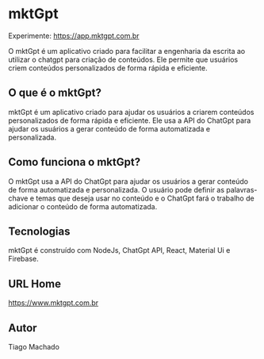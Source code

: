 # mktGpt

Experimente: https://app.mktgpt.com.br

O mktGpt é um aplicativo criado para facilitar a engenharia da escrita ao utilizar o chatgpt para criação de conteúdos. Ele permite que usuários criem conteúdos personalizados de forma rápida e eficiente.

## O que é o mktGpt?

mktGpt é um aplicativo criado para ajudar os usuários a criarem conteúdos personalizados de forma rápida e eficiente. Ele usa a API do ChatGpt para ajudar os usuários a gerar conteúdo de forma automatizada e personalizada.

## Como funciona o mktGpt?

O mktGpt usa a API do ChatGpt para ajudar os usuários a gerar conteúdo de forma automatizada e personalizada. O usuário pode definir as palavras-chave e temas que deseja usar no conteúdo e o ChatGpt fará o trabalho de adicionar o conteúdo de forma automatizada.

## Tecnologias

mktGpt é construído com NodeJs, ChatGpt API, React, Material Ui e Firebase.

## URL Home

https://www.mktgpt.com.br

## Autor

Tiago Machado
